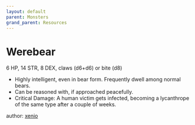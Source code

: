 ```yaml
---
layout: default
parent: Monsters
grand_parent: Resources
---
```

# Werebear
6 HP, 14 STR, 8 DEX, claws (d6+d6) or bite (d8)
- Highly intelligent, even in bear form. Frequently dwell among normal bears.
- Can be reasoned with, if approached peacefully.
- Critical Damage: A human victim gets infected, becoming a lycanthrope of the same type after a couple of weeks.

author: [xenio](https://xenioinabottle.blogspot.com)

